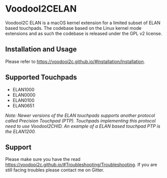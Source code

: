 # VoodooI2CELAN
VoodooI2C ELAN is a macOS kernel extension for a limited subset of ELAN based touchpads. The codebase based on the Linux kernel mode extensions and as such the codebase is released under the GPL v2 license.

## Installation and Usage
Please refer to https://voodooi2c.github.io/#Installation/Installation.

## Supported Touchpads
* ELAN1000
* ELAN0000
* ELAN0100
* ELAN0651

*Note: Newer versions of the ELAN touchpads supports another protocol called Precision Touchpad (PTP). Touchpads implementing this protocol need to use VoodooI2CHID. An example of a ELAN based touchpad PTP is the ELAN1200.*

## Support
Please make sure you have the read https://voodooi2c.github.io/#Troubleshooting/Troubleshooting. If you are still facing troubles please contact me on Gitter.